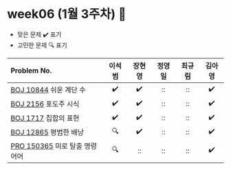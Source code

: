 
# week06 (1월 3주차) :pencil:

- 맞은 문제 :heavy_check_mark: 표기
- 고민한 문제 :mag: 표기


| Problem No.                                                                             |       이석범       | 장현영 |       정영일       |       최규림       |       김아영       |
| :-------------------------------------------------------------------------------------- | :----------------: | :----: | :----------------: | :----------------: | :----------------: |
| [BOJ 10844](https://www.acmicpc.net/problem/10844) 쉬운 계단 수                        | :heavy_check_mark: |   :heavy_check_mark:   | :: | :: | :heavy_check_mark: |
| [BOJ 2156](https://www.acmicpc.net/problem/2156) 포도주 시식            | :heavy_check_mark: |   :heavy_check_mark:   | :: | :: | :heavy_check_mark: |
| [BOJ 1717](https://www.acmicpc.net/problem/1717) 집합의 표현                              | :heavy_check_mark: |   :heavy_check_mark:   | :: | :: | :heavy_check_mark: |
| [BOJ 12865](https://www.acmicpc.net/problem/12865) 평범한 배낭                                   | :mag: |   :heavy_check_mark:   |       ::        | :: | :heavy_check_mark: |
| [PRO 150365](https://school.programmers.co.kr/learn/courses/30/lessons/150365) 미로 탈출 명령어어 |         :mag:         |   ::   | :: | :: |       :heavy_check_mark:        |
